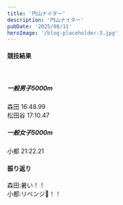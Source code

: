 ```yaml
---
title: '円山ナイター'
description: '円山ナイター'
pubDate: '2025/08/11'
heroImage: '/blog-placeholder-3.jpg'
---
```


<h4>競技結果</h4><br>
<h5>一般男子5000m</h5>
<p>
森田 16:48.99<br>
松田谷 17:10.47
</p>
<h5>一般女子5000m</h5>
<p>
小都 21:22.21
</p>

<h4>振り返り</h4>

<p>森田:暑い！！<br>
小都:リベンジ🐹！！<br>
</p>